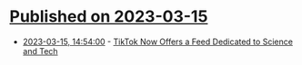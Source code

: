 # [Published on 2023-03-15](index.md)

* [2023-03-15, 14:54:00](https://soylentnews.org/article.pl?sid=23/03/14/1635200&from=rss) - [TikTok Now Offers a Feed Dedicated to Science and Tech](https://soylentnews.org/article.pl?sid=23/03/14/1635200&from=rss)
